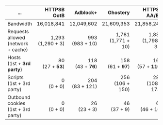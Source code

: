 ... | HTTPSB OotB | Adblock+ | Ghostery | HTTPSB AA/BX | Disconnect | No blocker
--- | ---:| ---:| ---:| ---:| ---:| ---:
Bandwidth | 16,018,841 | 12,049,602 | 21,609,353 | 21,858,245 | 22,756,202 | 26,020,235
Requests allowed<br>(network + cache) | 1,293<br>(1,290 + 3) | 993<br>(983 + 10) | 1,781<br>(1,771 + 10) | 1,831<br>(1,798 + 33) | 1,972<br>(1,949 + 24) | 2,925<br>(2,788 + 137)
Hosts<br>(1st + **3rd party**) | 80<br>(27 + **53**) | 118<br>(43 + **76**) | 158<br>(61 + **97**) | 167<br>(57 + **110**) | 282<br>(108 + **174**) | 324<br>(127 + **198**) | 597<br>(72 + **525**)
Scripts<br>(1st + 3rd party) | 0<br>(0 + 0) | 204<br>(83 + 121) | 256<br>(106 + 150) | 282<br>(108 + 174) | 324<br>(127 + 198 ) | 670<br>(146 + 524)
Outbound cookies<br>(1st + 3rd party) | 0<br>(0 + 0) | 26<br>(23 + 3) | 46<br>(37 + 9) | 62<br>(46 + 16) | 75<br>(61 + 15) | 277<br>(65 + 212)